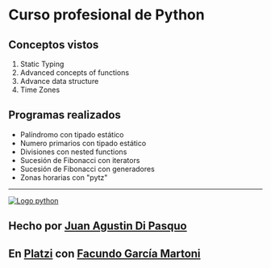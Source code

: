 # Curso profesional de Python

## Conceptos vistos
1. Static Typing
2. Advanced concepts of functions
3. Advance data structure
4. Time Zones

## Programas realizados
- Palíndromo con tipado estático
- Numero primarios con tipado estático
- Divisiones con nested functions
- Sucesión de Fibonacci con iterators
- Sucesión de Fibonacci con generadores
- Zonas horarias con "pytz"

------------

 [![Logo python](https://i.imgur.com/29fid2V.png  "Logo python")](https://www.python.org/)

##  Hecho por [ Juan Agustin Di Pasquo](https://linkedin.com/in/juan-agustin-di-pasquo-jad " Juan Agustin Di Pasquo")
## En [Platzi](https://platzi.com/ "Platzi") con [Facundo García Martoni](https://twitter.com/facmartoni "Facundo García Martoni")
